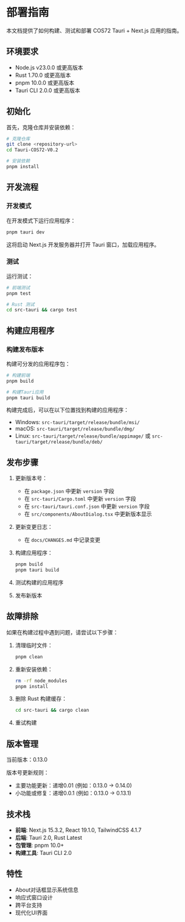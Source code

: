 # 部署指南

本文档提供了如何构建、测试和部署 COS72 Tauri + Next.js 应用的指南。

## 环境要求

- Node.js v23.0.0 或更高版本
- Rust 1.70.0 或更高版本
- pnpm 10.0.0 或更高版本
- Tauri CLI 2.0.0 或更高版本

## 初始化

首先，克隆仓库并安装依赖：

```bash
# 克隆仓库
git clone <repository-url>
cd Tauri-COS72-V0.2

# 安装依赖
pnpm install
```

## 开发流程

### 开发模式

在开发模式下运行应用程序：

```bash
pnpm tauri dev
```

这将启动 Next.js 开发服务器并打开 Tauri 窗口，加载应用程序。

### 测试

运行测试：

```bash
# 前端测试
pnpm test

# Rust 测试
cd src-tauri && cargo test
```

## 构建应用程序

### 构建发布版本

构建可分发的应用程序包：

```bash
# 构建前端
pnpm build

# 构建Tauri应用
pnpm tauri build
```

构建完成后，可以在以下位置找到构建的应用程序：

- Windows: `src-tauri/target/release/bundle/msi/`
- macOS: `src-tauri/target/release/bundle/dmg/`
- Linux: `src-tauri/target/release/bundle/appimage/` 或 `src-tauri/target/release/bundle/deb/`

## 发布步骤

1. 更新版本号：
   - 在 `package.json` 中更新 `version` 字段
   - 在 `src-tauri/Cargo.toml` 中更新 `version` 字段
   - 在 `src-tauri/tauri.conf.json` 中更新 `version` 字段
   - 在 `src/components/AboutDialog.tsx` 中更新版本显示

2. 更新变更日志：
   - 在 `docs/CHANGES.md` 中记录变更

3. 构建应用程序：
   ```bash
   pnpm build
   pnpm tauri build
   ```

4. 测试构建的应用程序

5. 发布新版本

## 故障排除

如果在构建过程中遇到问题，请尝试以下步骤：

1. 清理临时文件：
   ```bash
   pnpm clean
   ```

2. 重新安装依赖：
   ```bash
   rm -rf node_modules
   pnpm install
   ```

3. 删除 Rust 构建缓存：
   ```bash
   cd src-tauri && cargo clean
   ```

4. 重试构建

## 版本管理

当前版本：0.13.0

版本号更新规则：
- 主要功能更新：递增0.01 (例如：0.13.0 -> 0.14.0)
- 小功能或修复：递增0.0.1 (例如：0.13.0 -> 0.13.1)

## 技术栈

- **前端**: Next.js 15.3.2, React 19.1.0, TailwindCSS 4.1.7
- **后端**: Tauri 2.0, Rust Latest
- **包管理**: pnpm 10.0+
- **构建工具**: Tauri CLI 2.0

## 特性

- About对话框显示系统信息
- 响应式窗口设计
- 跨平台支持
- 现代化UI界面 
